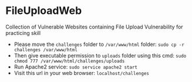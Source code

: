 # FileUploadWeb
Collection of Vulnerable Websites containing File Upload Vulnerability for practicing skill

* Please move the `challenges` folder to `/var/www/html` folder: `sudo cp -r challenges /var/www/html`
* Then give executable permission to `uploads` folder using this cmd: `sudo chmod 777 /var/www/html/challenges/uploads`
* Run Apache2 service: `sudo service apache2 start`
* Visit this url in your web browser: `localhost/challenges`
